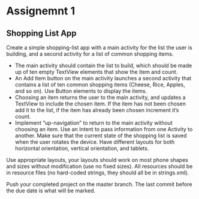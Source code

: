 # Assignemnt 1
## Shopping List App
 


Create a simple shopping-list app with a main activity for the list the user is building, and a secondactivity for a list of common shopping items.
* The main activity should contain the list to build, which should be made up of tenempty TextView elements that show the item and count.* An Add Item button on the main activity launches a second activity that contains a list of tencommon shopping items (Cheese, Rice, Apples, and so on). Use Button elements to displaythe items.* Choosing an item returns the user to the main activity, and updates a TextView to include thechosen item. If the item has not been chosen add it to the list, if the item has already beenchosen increment it’s count.* Implement “up-navigation” to return to the main activity without choosing an item.Use an Intent to pass information from one Activity to another. Make sure that the current state of theshopping list is saved when the user rotates the device. Have different layouts for both horizontalorientation, vertical orientation, and tablets.Use appropriate layouts, your layouts should work on most phone shapes and sizes withoutmodification (use no fixed sizes). All resources should be in resource files (no hard-coded strings,they should all be in strings.xml).

Push your completed project on the master branch. The last commit before the due date is what will be marked. 